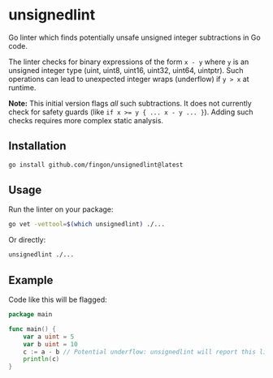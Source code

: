 # unsignedlint

Go linter which finds potentially unsafe unsigned integer subtractions in Go code.

The linter checks for binary expressions of the form `x - y` where `y`
is an unsigned integer type (uint, uint8, uint16, uint32, uint64, uintptr).
Such operations can lead to unexpected integer wraps (underflow) if `y > x` at runtime.

**Note:** This initial version flags *all* such subtractions. It does not currently
check for safety guards (like `if x >= y { ... x - y ... }`). Adding such checks
requires more complex static analysis.

## Installation

```bash
go install github.com/fingon/unsignedlint@latest
```

## Usage

Run the linter on your package:

```bash
go vet -vettool=$(which unsignedlint) ./...
```

Or directly:

```bash
unsignedlint ./...
```

## Example

Code like this will be flagged:

```go
package main

func main() {
	var a uint = 5
	var b uint = 10
	c := a - b // Potential underflow: unsignedlint will report this line
	println(c)
}
```
